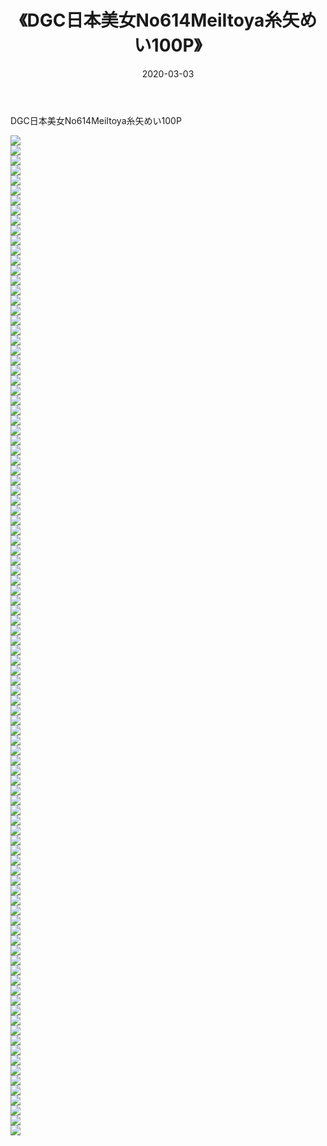 ﻿---
layout: post
title:  《DGC日本美女No614MeiItoya糸矢めい100P》
date:   2020-03-03
img: http://img.660000.xyz/Sharelink/性感/2020/DGC日本美女No614MeiItoya糸矢めい100P/000.jpg
categories: [美女, 清纯, 唯美]
---

DGC日本美女No614MeiItoya糸矢めい100P

  ![](http://img.660000.xyz/Sharelink/性感/2020/DGC日本美女No614MeiItoya糸矢めい100P/001.jpg) <br> ![](http://img.660000.xyz/Sharelink/性感/2020/DGC日本美女No614MeiItoya糸矢めい100P/002.jpg) <br> ![](http://img.660000.xyz/Sharelink/性感/2020/DGC日本美女No614MeiItoya糸矢めい100P/003.jpg) <br> ![](http://img.660000.xyz/Sharelink/性感/2020/DGC日本美女No614MeiItoya糸矢めい100P/004.jpg) <br> ![](http://img.660000.xyz/Sharelink/性感/2020/DGC日本美女No614MeiItoya糸矢めい100P/005.jpg) <br> ![](http://img.660000.xyz/Sharelink/性感/2020/DGC日本美女No614MeiItoya糸矢めい100P/006.jpg) <br> ![](http://img.660000.xyz/Sharelink/性感/2020/DGC日本美女No614MeiItoya糸矢めい100P/007.jpg) <br> ![](http://img.660000.xyz/Sharelink/性感/2020/DGC日本美女No614MeiItoya糸矢めい100P/008.jpg) <br> ![](http://img.660000.xyz/Sharelink/性感/2020/DGC日本美女No614MeiItoya糸矢めい100P/009.jpg) <br> ![](http://img.660000.xyz/Sharelink/性感/2020/DGC日本美女No614MeiItoya糸矢めい100P/010.jpg) <br> ![](http://img.660000.xyz/Sharelink/性感/2020/DGC日本美女No614MeiItoya糸矢めい100P/011.jpg) <br> ![](http://img.660000.xyz/Sharelink/性感/2020/DGC日本美女No614MeiItoya糸矢めい100P/012.jpg) <br> ![](http://img.660000.xyz/Sharelink/性感/2020/DGC日本美女No614MeiItoya糸矢めい100P/013.jpg) <br> ![](http://img.660000.xyz/Sharelink/性感/2020/DGC日本美女No614MeiItoya糸矢めい100P/014.jpg) <br> ![](http://img.660000.xyz/Sharelink/性感/2020/DGC日本美女No614MeiItoya糸矢めい100P/015.jpg) <br> ![](http://img.660000.xyz/Sharelink/性感/2020/DGC日本美女No614MeiItoya糸矢めい100P/016.jpg) <br> ![](http://img.660000.xyz/Sharelink/性感/2020/DGC日本美女No614MeiItoya糸矢めい100P/017.jpg) <br> ![](http://img.660000.xyz/Sharelink/性感/2020/DGC日本美女No614MeiItoya糸矢めい100P/018.jpg) <br> ![](http://img.660000.xyz/Sharelink/性感/2020/DGC日本美女No614MeiItoya糸矢めい100P/019.jpg) <br> ![](http://img.660000.xyz/Sharelink/性感/2020/DGC日本美女No614MeiItoya糸矢めい100P/020.jpg) <br> ![](http://img.660000.xyz/Sharelink/性感/2020/DGC日本美女No614MeiItoya糸矢めい100P/021.jpg) <br> ![](http://img.660000.xyz/Sharelink/性感/2020/DGC日本美女No614MeiItoya糸矢めい100P/022.jpg) <br> ![](http://img.660000.xyz/Sharelink/性感/2020/DGC日本美女No614MeiItoya糸矢めい100P/023.jpg) <br> ![](http://img.660000.xyz/Sharelink/性感/2020/DGC日本美女No614MeiItoya糸矢めい100P/024.jpg) <br> ![](http://img.660000.xyz/Sharelink/性感/2020/DGC日本美女No614MeiItoya糸矢めい100P/025.jpg) <br> ![](http://img.660000.xyz/Sharelink/性感/2020/DGC日本美女No614MeiItoya糸矢めい100P/026.jpg) <br> ![](http://img.660000.xyz/Sharelink/性感/2020/DGC日本美女No614MeiItoya糸矢めい100P/027.jpg) <br> ![](http://img.660000.xyz/Sharelink/性感/2020/DGC日本美女No614MeiItoya糸矢めい100P/028.jpg) <br> ![](http://img.660000.xyz/Sharelink/性感/2020/DGC日本美女No614MeiItoya糸矢めい100P/029.jpg) <br> ![](http://img.660000.xyz/Sharelink/性感/2020/DGC日本美女No614MeiItoya糸矢めい100P/030.jpg) <br> ![](http://img.660000.xyz/Sharelink/性感/2020/DGC日本美女No614MeiItoya糸矢めい100P/031.jpg) <br> ![](http://img.660000.xyz/Sharelink/性感/2020/DGC日本美女No614MeiItoya糸矢めい100P/032.jpg) <br> ![](http://img.660000.xyz/Sharelink/性感/2020/DGC日本美女No614MeiItoya糸矢めい100P/033.jpg) <br> ![](http://img.660000.xyz/Sharelink/性感/2020/DGC日本美女No614MeiItoya糸矢めい100P/034.jpg) <br> ![](http://img.660000.xyz/Sharelink/性感/2020/DGC日本美女No614MeiItoya糸矢めい100P/035.jpg) <br> ![](http://img.660000.xyz/Sharelink/性感/2020/DGC日本美女No614MeiItoya糸矢めい100P/036.jpg) <br> ![](http://img.660000.xyz/Sharelink/性感/2020/DGC日本美女No614MeiItoya糸矢めい100P/037.jpg) <br> ![](http://img.660000.xyz/Sharelink/性感/2020/DGC日本美女No614MeiItoya糸矢めい100P/038.jpg) <br> ![](http://img.660000.xyz/Sharelink/性感/2020/DGC日本美女No614MeiItoya糸矢めい100P/039.jpg) <br> ![](http://img.660000.xyz/Sharelink/性感/2020/DGC日本美女No614MeiItoya糸矢めい100P/040.jpg) <br> ![](http://img.660000.xyz/Sharelink/性感/2020/DGC日本美女No614MeiItoya糸矢めい100P/041.jpg) <br> ![](http://img.660000.xyz/Sharelink/性感/2020/DGC日本美女No614MeiItoya糸矢めい100P/042.jpg) <br> ![](http://img.660000.xyz/Sharelink/性感/2020/DGC日本美女No614MeiItoya糸矢めい100P/043.jpg) <br> ![](http://img.660000.xyz/Sharelink/性感/2020/DGC日本美女No614MeiItoya糸矢めい100P/044.jpg) <br> ![](http://img.660000.xyz/Sharelink/性感/2020/DGC日本美女No614MeiItoya糸矢めい100P/045.jpg) <br> ![](http://img.660000.xyz/Sharelink/性感/2020/DGC日本美女No614MeiItoya糸矢めい100P/046.jpg) <br> ![](http://img.660000.xyz/Sharelink/性感/2020/DGC日本美女No614MeiItoya糸矢めい100P/047.jpg) <br> ![](http://img.660000.xyz/Sharelink/性感/2020/DGC日本美女No614MeiItoya糸矢めい100P/048.jpg) <br> ![](http://img.660000.xyz/Sharelink/性感/2020/DGC日本美女No614MeiItoya糸矢めい100P/049.jpg) <br> ![](http://img.660000.xyz/Sharelink/性感/2020/DGC日本美女No614MeiItoya糸矢めい100P/050.jpg) <br> ![](http://img.660000.xyz/Sharelink/性感/2020/DGC日本美女No614MeiItoya糸矢めい100P/051.jpg) <br> ![](http://img.660000.xyz/Sharelink/性感/2020/DGC日本美女No614MeiItoya糸矢めい100P/052.jpg) <br> ![](http://img.660000.xyz/Sharelink/性感/2020/DGC日本美女No614MeiItoya糸矢めい100P/053.jpg) <br> ![](http://img.660000.xyz/Sharelink/性感/2020/DGC日本美女No614MeiItoya糸矢めい100P/054.jpg) <br> ![](http://img.660000.xyz/Sharelink/性感/2020/DGC日本美女No614MeiItoya糸矢めい100P/055.jpg) <br> ![](http://img.660000.xyz/Sharelink/性感/2020/DGC日本美女No614MeiItoya糸矢めい100P/056.jpg) <br> ![](http://img.660000.xyz/Sharelink/性感/2020/DGC日本美女No614MeiItoya糸矢めい100P/057.jpg) <br> ![](http://img.660000.xyz/Sharelink/性感/2020/DGC日本美女No614MeiItoya糸矢めい100P/058.jpg) <br> ![](http://img.660000.xyz/Sharelink/性感/2020/DGC日本美女No614MeiItoya糸矢めい100P/059.jpg) <br> ![](http://img.660000.xyz/Sharelink/性感/2020/DGC日本美女No614MeiItoya糸矢めい100P/060.jpg) <br> ![](http://img.660000.xyz/Sharelink/性感/2020/DGC日本美女No614MeiItoya糸矢めい100P/061.jpg) <br> ![](http://img.660000.xyz/Sharelink/性感/2020/DGC日本美女No614MeiItoya糸矢めい100P/062.jpg) <br> ![](http://img.660000.xyz/Sharelink/性感/2020/DGC日本美女No614MeiItoya糸矢めい100P/063.jpg) <br> ![](http://img.660000.xyz/Sharelink/性感/2020/DGC日本美女No614MeiItoya糸矢めい100P/064.jpg) <br> ![](http://img.660000.xyz/Sharelink/性感/2020/DGC日本美女No614MeiItoya糸矢めい100P/065.jpg) <br> ![](http://img.660000.xyz/Sharelink/性感/2020/DGC日本美女No614MeiItoya糸矢めい100P/066.jpg) <br> ![](http://img.660000.xyz/Sharelink/性感/2020/DGC日本美女No614MeiItoya糸矢めい100P/067.jpg) <br> ![](http://img.660000.xyz/Sharelink/性感/2020/DGC日本美女No614MeiItoya糸矢めい100P/068.jpg) <br> ![](http://img.660000.xyz/Sharelink/性感/2020/DGC日本美女No614MeiItoya糸矢めい100P/069.jpg) <br> ![](http://img.660000.xyz/Sharelink/性感/2020/DGC日本美女No614MeiItoya糸矢めい100P/070.jpg) <br> ![](http://img.660000.xyz/Sharelink/性感/2020/DGC日本美女No614MeiItoya糸矢めい100P/071.jpg) <br> ![](http://img.660000.xyz/Sharelink/性感/2020/DGC日本美女No614MeiItoya糸矢めい100P/072.jpg) <br> ![](http://img.660000.xyz/Sharelink/性感/2020/DGC日本美女No614MeiItoya糸矢めい100P/073.jpg) <br> ![](http://img.660000.xyz/Sharelink/性感/2020/DGC日本美女No614MeiItoya糸矢めい100P/074.jpg) <br> ![](http://img.660000.xyz/Sharelink/性感/2020/DGC日本美女No614MeiItoya糸矢めい100P/075.jpg) <br> ![](http://img.660000.xyz/Sharelink/性感/2020/DGC日本美女No614MeiItoya糸矢めい100P/076.jpg) <br> ![](http://img.660000.xyz/Sharelink/性感/2020/DGC日本美女No614MeiItoya糸矢めい100P/077.jpg) <br> ![](http://img.660000.xyz/Sharelink/性感/2020/DGC日本美女No614MeiItoya糸矢めい100P/078.jpg) <br> ![](http://img.660000.xyz/Sharelink/性感/2020/DGC日本美女No614MeiItoya糸矢めい100P/079.jpg) <br> ![](http://img.660000.xyz/Sharelink/性感/2020/DGC日本美女No614MeiItoya糸矢めい100P/080.jpg) <br> ![](http://img.660000.xyz/Sharelink/性感/2020/DGC日本美女No614MeiItoya糸矢めい100P/081.jpg) <br> ![](http://img.660000.xyz/Sharelink/性感/2020/DGC日本美女No614MeiItoya糸矢めい100P/082.jpg) <br> ![](http://img.660000.xyz/Sharelink/性感/2020/DGC日本美女No614MeiItoya糸矢めい100P/083.jpg) <br> ![](http://img.660000.xyz/Sharelink/性感/2020/DGC日本美女No614MeiItoya糸矢めい100P/084.jpg) <br> ![](http://img.660000.xyz/Sharelink/性感/2020/DGC日本美女No614MeiItoya糸矢めい100P/085.jpg) <br> ![](http://img.660000.xyz/Sharelink/性感/2020/DGC日本美女No614MeiItoya糸矢めい100P/086.jpg) <br> ![](http://img.660000.xyz/Sharelink/性感/2020/DGC日本美女No614MeiItoya糸矢めい100P/087.jpg) <br> ![](http://img.660000.xyz/Sharelink/性感/2020/DGC日本美女No614MeiItoya糸矢めい100P/088.jpg) <br> ![](http://img.660000.xyz/Sharelink/性感/2020/DGC日本美女No614MeiItoya糸矢めい100P/089.jpg) <br> ![](http://img.660000.xyz/Sharelink/性感/2020/DGC日本美女No614MeiItoya糸矢めい100P/090.jpg) <br> ![](http://img.660000.xyz/Sharelink/性感/2020/DGC日本美女No614MeiItoya糸矢めい100P/091.jpg) <br> ![](http://img.660000.xyz/Sharelink/性感/2020/DGC日本美女No614MeiItoya糸矢めい100P/092.jpg) <br> ![](http://img.660000.xyz/Sharelink/性感/2020/DGC日本美女No614MeiItoya糸矢めい100P/093.jpg) <br> ![](http://img.660000.xyz/Sharelink/性感/2020/DGC日本美女No614MeiItoya糸矢めい100P/094.jpg) <br> ![](http://img.660000.xyz/Sharelink/性感/2020/DGC日本美女No614MeiItoya糸矢めい100P/095.jpg) <br> ![](http://img.660000.xyz/Sharelink/性感/2020/DGC日本美女No614MeiItoya糸矢めい100P/096.jpg) <br> ![](http://img.660000.xyz/Sharelink/性感/2020/DGC日本美女No614MeiItoya糸矢めい100P/097.jpg) <br> ![](http://img.660000.xyz/Sharelink/性感/2020/DGC日本美女No614MeiItoya糸矢めい100P/098.jpg) <br> ![](http://img.660000.xyz/Sharelink/性感/2020/DGC日本美女No614MeiItoya糸矢めい100P/099.jpg) <br> ![](http://img.660000.xyz/Sharelink/性感/2020/DGC日本美女No614MeiItoya糸矢めい100P/100.jpg) <br>